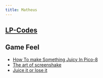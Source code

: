```yaml
---
title: Matheus
---
```


## [LP-Codes](https://matheuslessarodrigues.github.io/LP-Codes/)

## Game Feel
* [How To make Something Juicy In Pico-8](https://www.youtube.com/watch?v=Kut0dirprmU)
* [The art of screenshake](https://www.youtube.com/watch?v=AJdEqssNZ-U)
* [Juice it or lose it](https://www.youtube.com/watch?v=Fy0aCDmgnxg)
